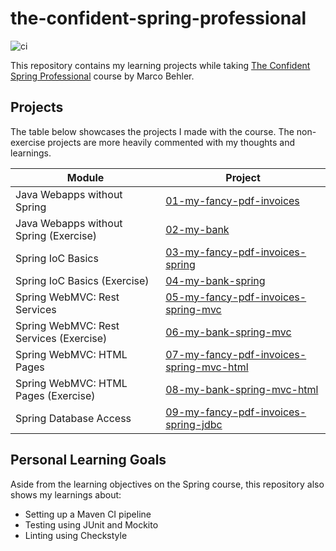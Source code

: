 # the-confident-spring-professional

![ci](https://github.com/jgarivera/the-confident-spring-professional/actions/workflows/maven.yml/badge.svg)

This repository contains my learning projects while
taking [The Confident Spring Professional](https://www.marcobehler.com/courses/spring-professional) course by Marco
Behler.

## Projects

The table below showcases the projects I made with the course. The non-exercise projects are more heavily commented with
my thoughts and learnings.

| Module                                   | Project                                                                              |
|------------------------------------------|--------------------------------------------------------------------------------------|
| Java Webapps without Spring              | [01-my-fancy-pdf-invoices](01-my-fancy-pdf-invoices)                                 |
| Java Webapps without Spring (Exercise)   | [02-my-bank](02-my-bank)                                                             |
| Spring IoC Basics                        | [03-my-fancy-pdf-invoices-spring](03-my-fancy-pdf-invoices-spring)                   |
| Spring IoC Basics (Exercise)             | [04-my-bank-spring](04-my-bank-spring)                                               |
| Spring WebMVC: Rest Services             | [05-my-fancy-pdf-invoices-spring-mvc](05-my-fancy-pdf-invoices-spring-mvc)           |
| Spring WebMVC: Rest Services  (Exercise) | [06-my-bank-spring-mvc](06-my-bank-spring-mvc)                                       |
| Spring WebMVC: HTML Pages                | [07-my-fancy-pdf-invoices-spring-mvc-html](07-my-fancy-pdf-invoices-spring-mvc-html) |
| Spring WebMVC: HTML Pages (Exercise)     | [08-my-bank-spring-mvc-html](08-my-bank-spring-mvc-html)                             |
| Spring Database Access                   | [09-my-fancy-pdf-invoices-spring-jdbc](09-my-fancy-pdf-invoices-spring-jdbc)         |

## Personal Learning Goals

Aside from the learning objectives on the Spring course, this repository also shows my learnings about:

- Setting up a Maven CI pipeline
- Testing using JUnit and Mockito
- Linting using Checkstyle
